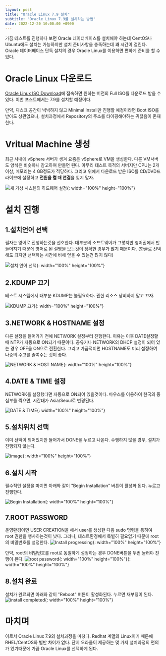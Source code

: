 ```yaml
---
layout: post
title: "Oracle Linux 7.9 설치"
subtitle: "Oracle Linux 7.9를 설치하는 방법"
date: 2022-12-20 10:00:00 +0900
---
```


가끔 테스트를 진행하다 보면 Oracle 데이터베이스를 설치해야 하는데 CentOS나 Ubuntu에도 설치는 가능하지만 
설치 준비사항을 충족하는데 꽤 시간이 걸린다. Oracle 데이터베이스 단독 설치의 경우 Oracle Linux를 이용하면 편하게 준비를 할 수 있다.

# Oracle Linux 다운로드
[Oracle Linux ISO Download](https://yum.oracle.com/oracle-linux-isos.html)에 접속하면 원하는 버전의 Full ISO를 
다운로드 받을 수 있다. 이번 포스트에서는 7.9를 설치할 예정이다.

만약, 디스크 공간이 넉넉하지 않고 Minimal Install만 진행할 예정이라면 Boot ISO를 받아도 상관없으나, 
설치과정에서 Repository의 주소를 타이핑해야하는 귀찮음이 존재한다.

# Vritual Machine 생성
최근 사내에 vSphere 서버가 생겨 요즘은 vSphere로 VM을 생성한다. 다른 VM서버도 양식은 비슷하니 참고하여 만들면 된다. 
아무리 테스트 목적의 서버지만 CPU는 2개 이상, 메모리는 4 GB정도가 적당하다. 그리고 위에서 다운로드 받은 ISO를 CD/DVD드라이브에 
설정하고 **전원을 켤 때 연결**을 잊지 말자.

![새 가상 시스템의 하드웨어 설정](https://user-images.githubusercontent.com/100823210/208561487-8be059de-d663-48de-bddb-1c091d75f1e8.png){: width="100%" height="100%"}

# 설치 진행
## 1.설치언어 선택
필자는 영어로 진행하는것을 선호한다. 대부분의 소프트웨어가 그렇지만 영어권에서 만들어지기 때문에 영어로 된 설명을 보는것이 정확한 경우가 많기 때문이다. (한글로 선택해도 되지만 선택하는 시간에 비해 얻을 수 있는건 많지 않다)

![설치 언어 선택](https://user-images.githubusercontent.com/100823210/208582677-4ef5791f-f3f3-4cbf-8999-fd4b303b5a4b.png){: width="100%" height="100%"}

## 2.KDUMP 끄기
테스트 시스템에서 대부분 KDUMP는 불필요하다. 괜한 리소스 낭비하지 말고 끄자.

![KDUMP 끄기](https://user-images.githubusercontent.com/100823210/208582872-8b3b9b49-38c6-464d-a1e2-d3fc3d026246.png){: width="100%" height="100%"}

## 3.NETWORK & HOSTNAME 설정
다른 설정을 들어가기 전에 NETWORK 설정부터 진행한다. 이유는 이후 DATE설정할때 NTP가 자동으로 ON되기 때문이다. 공유기나 NETWORK의  DHCP 설정이 되어 있는 경우 OFF을 ON으로 전환한다.
그리고 가급적이면 HOSTNAME도 미리 설정하여 나중의 수고를 줄여주는 것이 좋다.

![NETWORK & HOST NAME](https://user-images.githubusercontent.com/100823210/208582980-728eba0d-620d-4660-891d-04a684b750c4.png){: width="100%" height="100%"}

## 4.DATE & TIME 설정
NETWORK를 설정했다면 자동으로 ON되어 있을것이다. 마우스를 이용하여 한국의 중심부를 찍으면, 시간대가 Asia/Seoul로 변경된다.

![DATE & TIME](https://user-images.githubusercontent.com/100823210/208583077-50ee69f2-66d0-444b-a76f-cbeea27f4a21.png){: width="100%" height="100%"}

## 5.설치위치 선택
이미 선택이 되어있지만 들어가서 DONE을 누르고 나온다. 수행하지 않을 경우, 설치가 진행되지 않는다.

![image](https://user-images.githubusercontent.com/100823210/208583219-1e5380cc-97e1-491c-b1bb-e0ebcb962226.png){: width="100%" height="100%"}

## 6.설치 시작
필수적인 설정을 마치면 아래와 같이 "Begin Installation" 버튼이 활성화 된다. 누르고 진행한다.

![Begin Installation](https://user-images.githubusercontent.com/100823210/208583279-514181e7-62f7-49db-8e86-84bc894e61b5.png){: width="100%" height="100%"}

## 7.ROOT PASSWORD
운영환경이면 USER CREATION을 해서 user를 생성한 다음 sudo 명령을 통하여 root 권한을 행사하는것이 낫다. 그러나, 테스트환경에서 특별히 필요없기 때문에 root의 비밀번호를 설정한다.
![Install progressing](https://user-images.githubusercontent.com/100823210/208583321-653a05fe-c697-4565-b6bb-6fae1d705601.png){: width="100%" height="100%"}

만약, root의 비밀번호를 root로 동일하게 설정하는 경우 DONE버튼을 두번 눌러야 진행이 된다.
![root password](https://user-images.githubusercontent.com/100823210/208583391-8f35ab9f-8856-4ba5-b2f2-fc9daaa58143.png){: width="100%" height="100%"}{: width="100%" height="100%"}

## 8.설치 완료
설치가 완료되면 아래와 같이 "Reboot" 버튼이 활성화된다. 누르면 재부팅이 된다.
![install completed](https://user-images.githubusercontent.com/100823210/208584979-f2cb4700-59b8-45c9-9fa5-5fe955e8686b.png){: width="100%" height="100%"}

# 마치며
이로서 Oracle Linux 7.9의 설치과정을 마쳤다. Redhat 계열의 Linux이기 때문에 RHEL/CentOS와 별반 차이가 없다.
단지 오라클이 제공하는 몇 가지 설치과정의 편의가 있기때문에 가끔 Oracle Linux를 선택하게 된다.
